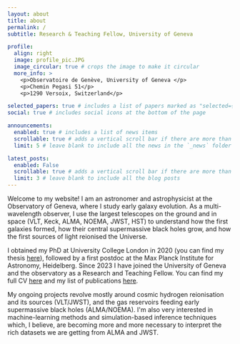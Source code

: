 ```yaml
---
layout: about
title: about
permalink: /
subtitle: Research & Teaching Fellow, University of Geneva

profile:
  align: right
  image: profile_pic.JPG
  image_circular: true # crops the image to make it circular
  more_info: >
    <p>Observatoire de Genève, University of Geneva </p>
    <p>Chemin Pegasi 51</p>
    <p>1290 Versoix, Switzerland</p>

selected_papers: true # includes a list of papers marked as "selected={true}"
social: true # includes social icons at the bottom of the page

announcements:
  enabled: true # includes a list of news items
  scrollable: true # adds a vertical scroll bar if there are more than 3 news items
  limit: 5 # leave blank to include all the news in the `_news` folder

latest_posts:
  enabled: False
  scrollable: true # adds a vertical scroll bar if there are more than 3 new posts items
  limit: 3 # leave blank to include all the blog posts
---
```


Welcome to my website! I am an astronomer and astrophysicist at the Observatory of Geneva, where I study early galaxy evolution. As a multi-wavelength observer, I use the largest telescopes on the ground and in space (VLT, Keck, ALMA, NOEMA, JWST, HST) to understand how the first galaxies formed, how their central supermassive black holes grow, and how the first sources of light reionised the Universe.

I obtained my PhD at University College London in 2020 (you can find my thesis [here](https://discovery.ucl.ac.uk/id/eprint/10112095/)), followed by a first postdoc at the Max Planck Institute for Astronomy, Heidelberg. Since 2023 I have joined the University of Geneva and the observatory as a Research and Teaching Fellow. You can find my full CV [here](/assets/pdf/CV_RAM.pdf) and my list of publications [here](/publications/).

My ongoing projects revolve mostly around cosmic hydrogen reionisation and its sources (VLT/JWST), and the gas reservoirs feeding early supermassive black holes (ALMA/NOEMA). I'm also very interested in machine-learning methods and simulation-based inference techniques which, I believe, are becoming more and more necessary to interpret the rich datasets we are getting from ALMA and JWST. 


